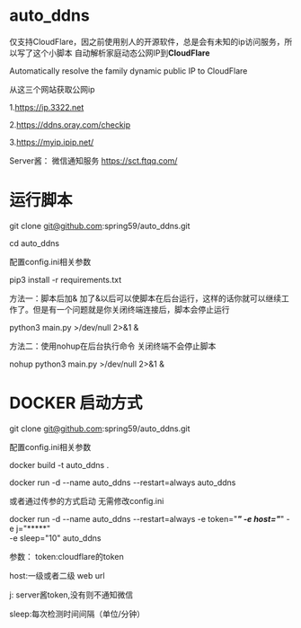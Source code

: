 # auto_ddns 
仅支持CloudFlare，因之前使用别人的开源软件，总是会有未知的ip访问服务，所以写了这个小脚本
自动解析家庭动态公网IP到**CloudFlare**

Automatically resolve the family dynamic public IP to CloudFlare

从这三个网站获取公网ip

1.https://ip.3322.net

2.https://ddns.oray.com/checkip

3.https://myip.ipip.net/

Server酱：
微信通知服务
https://sct.ftqq.com/
# 运行脚本
git clone git@github.com:spring59/auto_ddns.git

cd auto_ddns

配置config.ini相关参数

pip3 install -r requirements.txt

方法一：脚本后加& 加了&以后可以使脚本在后台运行，这样的话你就可以继续工作了。但是有一个问题就是你关闭终端连接后，脚本会停止运行

python3  main.py >/dev/null 2>&1 &

方法二：使用nohup在后台执行命令 关闭终端不会停止脚本

nohup python3  main.py >/dev/null 2>&1 &

# DOCKER 启动方式

git clone git@github.com:spring59/auto_ddns.git

配置config.ini相关参数

docker build -t auto_ddns .

docker run -d --name auto_ddns  --restart=always auto_ddns 

或者通过传参的方式启动 无需修改config.ini

docker run -d --name auto_ddns  --restart=always 
-e token="*****" 
-e  host="*****" 
-e j="*****"  
-e sleep="10" 
auto_ddns 

参数：
token:cloudflare的token

host:一级或者二级 web url

j: server酱token,没有则不通知微信

sleep:每次检测时间间隔（单位/分钟）